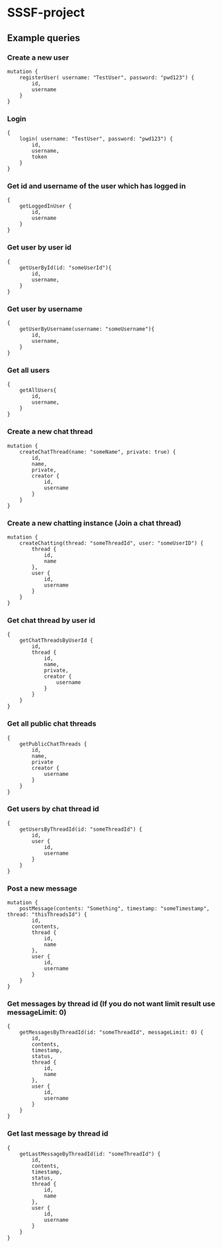 # SSSF-project

## Example queries

### Create a new user

```
mutation {
    registerUser( username: "TestUser", password: "pwd123") {
        id,
        username
    }
}
```

### Login

```
{
    login( username: "TestUser", password: "pwd123") {
        id,
        username,
        token
    }
}
```

### Get id and username of the user which has logged in

```
{
    getLoggedInUser {
        id,
        username
    }
}
```

### Get user by user id

```
{
    getUserById(id: "someUserId"){
        id,
        username,
    }
}
```

### Get user by username

```
{
    getUserByUsername(username: "someUsername"){
        id,
        username,
    }
}
```

### Get all users

```
{
    getAllUsers{
        id,
        username,
    }
}
```

### Create a new chat thread

```
mutation {
    createChatThread(name: "someName", private: true) {
        id,
        name,
        private,
        creator {
            id,
            username
        }
    }
}
```

### Create a new chatting instance (Join a chat thread)

```
mutation {
    createChatting(thread: "someThreadId", user: "someUserID") {
        thread {
            id,
            name
        },
        user {
            id,
            username
        }
    }
}
```

### Get chat thread by user id

```
{
    getChatThreadsByUserId {
        id,
        thread {
            id,
            name,
            private,
            creator {
                username
            }
        }
    }
}
```

### Get all public chat threads

```
{
    getPublicChatThreads {
        id,
        name,
        private
        creator {
            username
        }
    }
}
```

### Get users by chat thread id

```
{
    getUsersByThreadId(id: "someThreadId") {
        id,
        user {
            id,
            username
        }
    }
}
```

### Post a new message

```
mutation {
    postMessage(contents: "Something", timestamp: "someTimestamp", thread: "thisThreadsId") {
        id,
        contents,
        thread {
            id,
            name
        },
        user {
            id,
            username
        }
    }
}
```

### Get messages by thread id (If you do not want limit result use messageLimit: 0)

```
{
    getMessagesByThreadId(id: "someThreadId", messageLimit: 0) {
        id,
        contents,
        timestamp,
        status,
        thread {
            id,
            name
        },
        user {
            id,
            username
        }
    }
}
```

### Get last message by thread id

```
{
    getLastMessageByThreadId(id: "someThreadId") {
        id,
        contents,
        timestamp,
        status,
        thread {
            id,
            name
        },
        user {
            id,
            username
        }
    }
}
```
